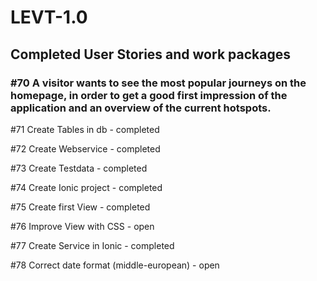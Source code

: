 # LEVT-1.0

## Completed User Stories and work packages

### #70 A visitor wants to see the most popular journeys on the homepage, in order to get a good first impression of the application and an overview of the current hotspots.

#71 Create Tables in db - completed

#72 Create Webservice - completed

#73 Create Testdata - completed

#74 Create Ionic project - completed

#75 Create first View - completed

#76 Improve View with CSS - open

#77 Create Service in Ionic - completed

#78 Correct date format (middle-european) - open
